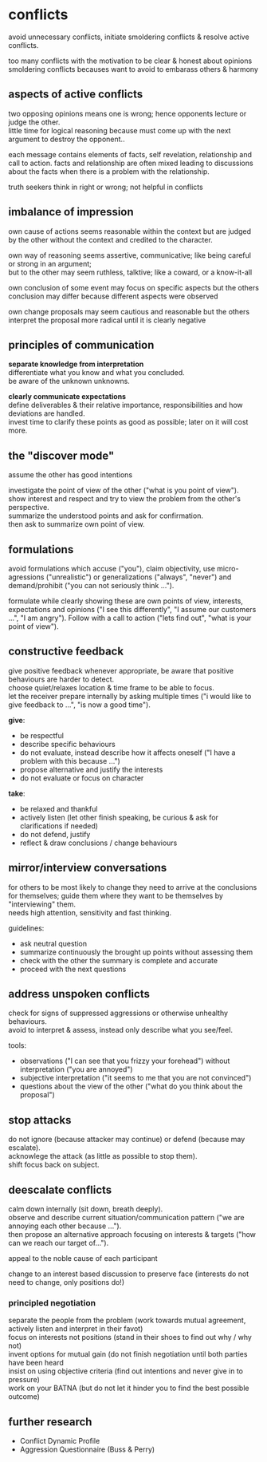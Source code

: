 # conflicts

avoid unnecessary conflicts, initiate smoldering conflicts & resolve active conflicts.

too many conflicts with the motivation to be clear & honest about opinions
smoldering conflicts becauses want to avoid to embarass others & harmony

## aspects of active conflicts

two opposing opinions means one is wrong; hence opponents lecture or judge the other.  
little time for logical reasoning because must come up with the next argument to destroy the opponent..

each message contains elements of facts, self revelation, relationship and call to action.
facts and relationship are often mixed leading to discussions about the facts when there is a problem with the relationship.

truth seekers think in right or wrong; not helpful in conflicts

## imbalance of impression

own cause of actions seems reasonable within the context
but are judged by the other without the context and credited to the character.

own way of reasoning seems assertive, communicative; like being careful or strong in an argument;   
but to the other may seem ruthless, talktive; like a coward, or a know-it-all

own conclusion of some event may focus on specific aspects
but the others conclusion may differ because different aspects were observed

own change proposals may seem cautious and reasonable
but the others interpret the proposal more radical until it is clearly negative

## principles of communication

**separate knowledge from interpretation**  
differentiate what you know and what you concluded.  
be aware of the unknown unknowns.

**clearly communicate expectations**  
define deliverables & their relative importance, responsibilities and how deviations are handled.  
invest time to clarify these points as good as possible; later on it will cost more.

## the "discover mode"

assume the other has good intentions

investigate the point of view of the other ("what is you point of view").  
show interest and respect and try to view the problem from the other's perspective.  
summarize the understood points and ask for confirmation.  
then ask to summarize own point of view.  

## formulations

avoid formulations which accuse ("you"), claim objectivity, use micro-agressions ("unrealistic") or generalizations ("always", "never") and demand/prohibit ("you can not seriously think ...").

formulate while clearly showing these are own points of view, interests, expectations and opinions ("I see this differently", "I assume our customers ...", "I am angry"). Follow with a call to action ("lets find out", "what is your point of view").

## constructive feedback

give positive feedback whenever appropriate, be aware that positive behaviours are harder to detect.  
choose quiet/relaxes location & time frame to be able to focus.  
let the receiver prepare internally by asking multiple times ("i would like to give feedback to ...", "is now a good time").  

**give**:
- be respectful
- describe specific behaviours
- do not evaluate, instead describe how it affects oneself ("I have a problem with this because ...")
- propose alternative and justify the interests
- do not evaluate or focus on character

**take**:
- be relaxed and thankful
- actively listen (let other finish speaking, be curious & ask for clarifications if needed)
- do not defend, justify
- reflect & draw conclusions / change behaviours

## mirror/interview conversations

for others to be most likely to change they need to arrive at the conclusions for themselves; guide them where they want to be themselves by "interviewing" them.  
needs high attention, sensitivity and fast thinking. 

guidelines:
- ask neutral question
- summarize continuously the brought up points without assessing them
- check with the other the summary is complete and accurate
- proceed with the next questions

## address unspoken conflicts

check for signs of suppressed aggressions or otherwise unhealthy behaviours.  
avoid to interpret & assess, instead only describe what you see/feel.

tools:
- observations ("I can see that you frizzy your forehead") without interpretation ("you are annoyed")
- subjective interpretation ("it seems to me that you are not convinced")
- questions about the view of the other ("what do you think about the proposal")

## stop attacks

do not ignore (because attacker may continue) or defend (because may escalate).  
acknowlege the attack (as little as possible to stop them).  
shift focus back on subject.  

## deescalate conflicts

calm down internally (sit down, breath deeply).  
observe and describe current situation/communication pattern ("we are annoying each other because ...").  
then propose an alternative approach focusing on interests & targets ("how can we reach our target of...").

appeal to the noble cause of each participant

change to an interest based discussion to preserve face (interests do not need to change, only positions do!)

### principled negotiation

separate the people from the problem (work towards mutual agreement, actively listen and interpret in their favot)  
focus on interests not positions (stand in their shoes to find out why / why not)  
invent options for mutual gain (do not finish negotiation until both parties have been heard  
insist on using objective criteria (find out intentions and never give in to pressure)  
work on your BATNA (but do not let it hinder you to find the best possible outcome)

## further research

- Conflict Dynamic Profile
- Aggression Questionnaire (Buss & Perry)